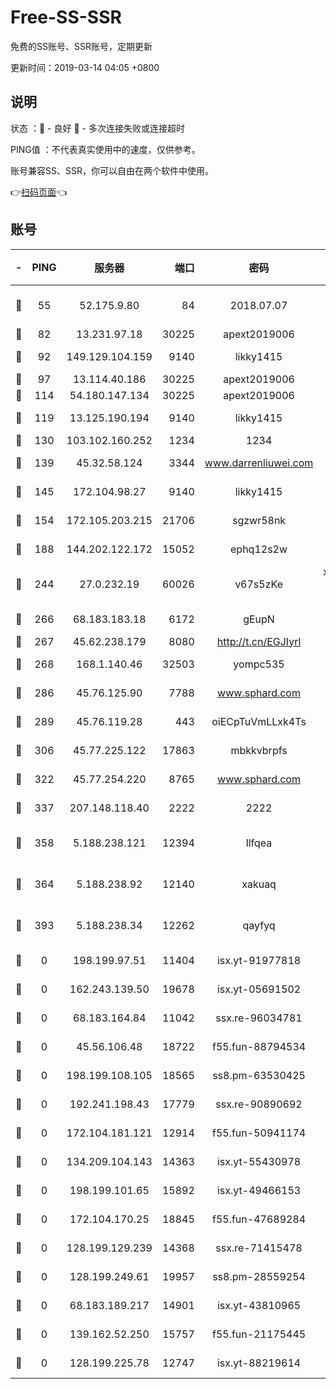 # Free-SS-SSR

免费的SS账号、SSR账号，定期更新

更新时间：2019-03-14 04:05 +0800

## 说明

状态     ：🙂 - 良好 🙁 - 多次连接失败或连接超时

PING值   ：不代表真实使用中的速度，仅供参考。

账号兼容SS、SSR，你可以自由在两个软件中使用。

👉[扫码页面](https://liesauer.github.io/Free-SS-SSR/)👈

## 账号

|-|PING|服务器|端口|密码|加密方式|区域|
|:----:|:----:|:-----:|-----:|:----:|:----:|:----:|
|🙂|55|52.175.9.80|84|2018.07.07|chacha20-ietf-poly1305|HK|
|🙂|82|13.231.97.18|30225|apext2019006|chacha20|JP|
|🙂|92|149.129.104.159|9140|likky1415|aes-256-cfb|HK|
|🙂|97|13.114.40.186|30225|apext2019006|chacha20|JP|
|🙂|114|54.180.147.134|30225|apext2019006|chacha20|KR|
|🙂|119|13.125.190.194|9140|likky1415|aes-256-cfb|KR|
|🙂|130|103.102.160.252|1234|1234|rc4-md5|JP|
|🙂|139|45.32.58.124|3344|www.darrenliuwei.com|aes-256-cfb|JP|
|🙂|145|172.104.98.27|9140|likky1415|aes-256-cfb|JP|
|🙂|154|172.105.203.215|21706|sgzwr58nk|aes-256-cfb|JP|
|🙂|188|144.202.122.172|15052|ephq12s2w|aes-256-cfb|US|
|🙂|244|27.0.232.19|60026|v67s5zKe|xchacha20-ietf-poly1305|HK|
|🙂|266|68.183.183.18|6172|gEupN|aes-256-cfb|SG|
|🙂|267|45.62.238.179|8080|http://t.cn/EGJIyrl|rc4-md5|CA|
|🙂|268|168.1.140.46|32503|yompc535|aes-256-cfb|AU|
|🙂|286|45.76.125.90|7788|www.sphard.com|aes-256-cfb|AU|
|🙂|289|45.76.119.28|443|oiECpTuVmLLxk4Ts|aes-256-cfb|AU|
|🙂|306|45.77.225.122|17863|mbkkvbrpfs|aes-256-cfb|GB|
|🙂|322|45.77.254.220|8765|www.sphard.com|aes-256-cfb|SG|
|🙂|337|207.148.118.40|2222|2222|aes-256-cfb|SG|
|🙂|358|5.188.238.121|12394|llfqea|chacha20-ietf-poly1305|BR|
|🙂|364|5.188.238.92|12140|xakuaq|chacha20-ietf-poly1305|BR|
|🙂|393|5.188.238.34|12262|qayfyq|chacha20-ietf-poly1305|BR|
|🙁|0|198.199.97.51|11404|isx.yt-91977818|aes-256-cfb|US|
|🙁|0|162.243.139.50|19678|isx.yt-05691502|aes-256-cfb|US|
|🙁|0|68.183.164.84|11042|ssx.re-96034781|aes-256-cfb|US|
|🙁|0|45.56.106.48|18722|f55.fun-88794534|aes-256-cfb|US|
|🙁|0|198.199.108.105|18565|ss8.pm-63530425|aes-256-cfb|US|
|🙁|0|192.241.198.43|17779|ssx.re-90890692|aes-256-cfb|US|
|🙁|0|172.104.181.121|12914|f55.fun-50941174|aes-256-cfb|SG|
|🙁|0|134.209.104.143|14363|isx.yt-55430978|aes-256-cfb|SG|
|🙁|0|198.199.101.65|15892|isx.yt-49466153|aes-256-cfb|US|
|🙁|0|172.104.170.25|18845|f55.fun-47689284|aes-256-cfb|SG|
|🙁|0|128.199.129.239|14368|ssx.re-71415478|aes-256-cfb|SG|
|🙁|0|128.199.249.61|19957|ss8.pm-28559254|aes-256-cfb|SG|
|🙁|0|68.183.189.217|14901|isx.yt-43810965|aes-256-cfb|SG|
|🙁|0|139.162.52.250|15757|f55.fun-21175445|aes-256-cfb|SG|
|🙁|0|128.199.225.78|12747|isx.yt-88219614|aes-256-cfb|SG|
